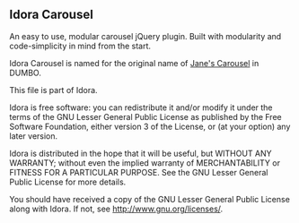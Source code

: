 Idora Carousel
--------------

An easy to use, modular carousel jQuery plugin. Built with modularity and code-simplicity in mind from the start.

Idora Carousel is named for the original name of [Jane's Carousel](https://en.wikipedia.org/wiki/Jane%27s_Carousel) in DUMBO. 


This file is part of Idora.

Idora is free software: you can redistribute it and/or modify
it under the terms of the GNU Lesser General Public License as published by
the Free Software Foundation, either version 3 of the License, or
(at your option) any later version.

Idora is distributed in the hope that it will be useful,
but WITHOUT ANY WARRANTY; without even the implied warranty of
MERCHANTABILITY or FITNESS FOR A PARTICULAR PURPOSE.  See the
GNU Lesser General Public License for more details.

You should have received a copy of the GNU Lesser General Public License
along with Idora.  If not, see <http://www.gnu.org/licenses/>.